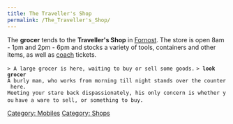 ```yaml
---
title: The Traveller's Shop
permalink: /The_Traveller's_Shop/
---
```


The **grocer** tends to the **Traveller's Shop** in
[Fornost](Fornost "wikilink"). The store is open 8am - 1pm and 2pm - 6pm
and stocks a variety of tools, containers and other items, as well as
[coach](coach "wikilink") tickets.

`> A large grocer is here, waiting to buy or sell some goods.`
`> `**`look grocer`**
`A burly man, who works from morning till night stands over the counter here.`
`Meeting your stare back dispassionately, his only concern is whether you`
`have a ware to sell, or something to buy.`

[Category: Mobiles](Category:_Mobiles "wikilink") [Category:
Shops](Category:_Shops "wikilink")